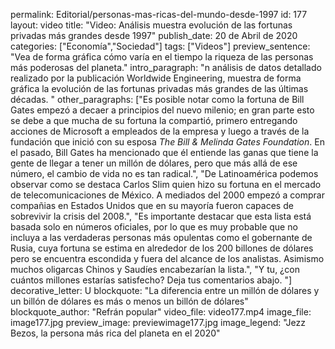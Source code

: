 permalink: 	Editorial/personas-mas-ricas-del-mundo-desde-1997
id:	177
layout: 	video
title: 	"Video: Análisis muestra evolución de las fortunas privadas más grandes desde 1997"
publish_date: 	20 de Abril de 2020
categories:	["Economía","Sociedad"]
tags:	["Videos"]
preview_sentence:	"Vea de forma gráfica cómo varía en el tiempo la riqueza de las personas más poderosas del planeta."
intro_paragraph: 	"n análisis de datos detallado realizado por la publicación Worldwide Engineering, muestra de forma gráfica la evolución de las fortunas privadas más grandes de las últimas décadas. "
other_paragraphs:	["Es posible notar como la fortuna de Bill Gates empezó a decaer a principios del nuevo milenio; en gran parte esto se debe a que mucha de su fortuna la compartió, primero entregando acciones de Microsoft a empleados de la empresa y luego a través de la fundación que inició con su esposa <i>The Bill & Melinda Gates Foundation</i>. En el pasado, Bill Gates ha mencionado que él entiende las ganas que tiene la gente de llegar a tener un millón de dólares, pero que más allá de ese número, el cambio de vida no es tan radical.", "De Latinoamérica podemos observar como se destaca Carlos Slim quien hizo su fortuna en el mercado de telecomunicaciones de México. A mediados del 2000 empezó a comprar compañias en Estados Unidos que en su mayoría fueron capaces de sobrevivir la crisis del 2008.", "Es importante destacar que esta lista está basada solo en números oficiales, por lo que es muy probable que no incluya a las verdaderas personas más opulentas como el gobernante de Rusia, cuya fortuna se estima en alrededor de los 200 billones de dólares pero se encuentra escondida y fuera del alcance de los analistas. Asimismo muchos oligarcas Chinos y Saudíes encabezarían la lista.", "Y tu, ¿con cuántos millones estarías satisfecho? Deja tus comentarios abajo. "]
decorative_letter:	U
blockquote:	"La diferencia entre un millón de dólares y un billón de dólares es más o menos un billón de dólares"
blockquote_author:	"Refrán popular"
video_file:	video177.mp4
image_file:	image177.jpg
preview_image:	previewimage177.jpg
image_legend:	"Jezz Bezos, la persona más rica del planeta en el 2020"